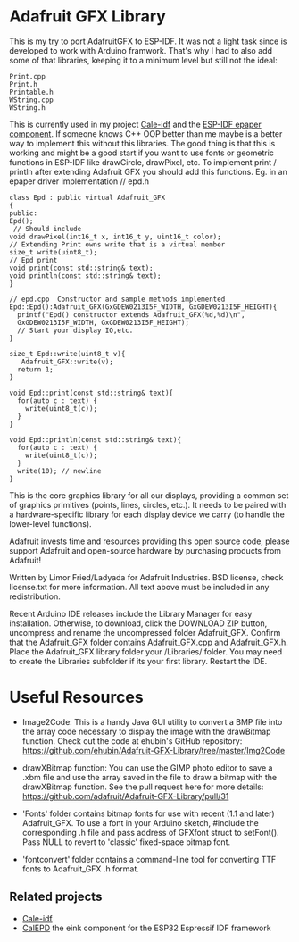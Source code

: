 # Adafruit GFX Library
This is my try to port AdafruitGFX to ESP-IDF. 
It was not a light task since is developed to work with Arduino framwork. That's why I had to also add some of that libraries, keeping it to a minimum level but still not the ideal:

	Print.cpp
	Print.h
	Printable.h
	WString.cpp
	WString.h

This is currently used in my project [Cale-idf](https://github.com/martinberlin/cale-idf) and the [ESP-IDF epaper component](https://github.com/martinberlin/CalEPD).
If someone knows C++ OOP better than me maybe is a better way to implement this without this libraries. The good thing is that this is working and might be a good start if you want to use fonts or geometric functions in ESP-IDF like drawCircle, drawPixel, etc.
To implement print / println after extending Adafruit GFX you should add this functions. Eg. in an epaper driver implementation
   // epd.h

    class Epd : public virtual Adafruit_GFX
    {
    public:
    Epd();
     // Should include 
    void drawPixel(int16_t x, int16_t y, uint16_t color);  
    // Extending Print owns write that is a virtual member
    size_t write(uint8_t);
    // Epd print 
    void print(const std::string& text);
    void println(const std::string& text);
    }

    // epd.cpp  Constructor and sample methods implemented
    Epd::Epd():Adafruit_GFX(GxGDEW0213I5F_WIDTH, GxGDEW0213I5F_HEIGHT){
      printf("Epd() constructor extends Adafruit_GFX(%d,%d)\n",
      GxGDEW0213I5F_WIDTH, GxGDEW0213I5F_HEIGHT); 
      // Start your display IO,etc. 
    }

    size_t Epd::write(uint8_t v){
       Adafruit_GFX::write(v);
      return 1;
    }

    void Epd::print(const std::string& text){
      for(auto c : text) {
        write(uint8_t(c));
      }
    }

    void Epd::println(const std::string& text){
      for(auto c : text) {
        write(uint8_t(c));
      }
      write(10); // newline
    }

This is the core graphics library for all our displays, providing a common set of graphics primitives (points, lines, circles, etc.). It needs to be paired with a hardware-specific library for each display device we carry (to handle the lower-level functions).

Adafruit invests time and resources providing this open source code, please support Adafruit and open-source hardware by purchasing products from Adafruit!

Written by Limor Fried/Ladyada for Adafruit Industries.
BSD license, check license.txt for more information.
All text above must be included in any redistribution.

Recent Arduino IDE releases include the Library Manager for easy installation. Otherwise, to download, click the DOWNLOAD ZIP button, uncompress and rename the uncompressed folder Adafruit_GFX. Confirm that the Adafruit_GFX folder contains Adafruit_GFX.cpp and Adafruit_GFX.h. Place the Adafruit_GFX library folder your <arduinosketchfolder>/Libraries/ folder. You may need to create the Libraries subfolder if its your first library. Restart the IDE.

# Useful Resources

- Image2Code: This is a handy Java GUI utility to convert a BMP file into the array code necessary to display the image with the drawBitmap function. Check out the code at ehubin's GitHub repository: https://github.com/ehubin/Adafruit-GFX-Library/tree/master/Img2Code

- drawXBitmap function: You can use the GIMP photo editor to save a .xbm file and use the array saved in the file to draw a bitmap with the drawXBitmap function. See the pull request here for more details: https://github.com/adafruit/Adafruit-GFX-Library/pull/31

- 'Fonts' folder contains bitmap fonts for use with recent (1.1 and later) Adafruit_GFX. To use a font in your Arduino sketch, #include the corresponding .h file and pass address of GFXfont struct to setFont(). Pass NULL to revert to 'classic' fixed-space bitmap font.

- 'fontconvert' folder contains a command-line tool for converting TTF fonts to Adafruit_GFX .h format.
	
## Related projects
	
- [Cale-idf](https://github.com/martinberlin/cale-idf)
- [CalEPD](https://github.com/martinberlin/CalEPD) the eink component for the ESP32 Espressif IDF framework
